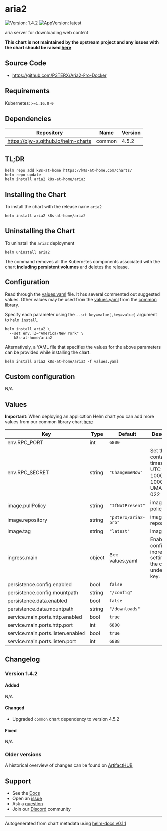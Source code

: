 # aria2

![Version: 1.4.2](https://img.shields.io/badge/Version-1.4.2-informational?style=flat-square) ![AppVersion: latest](https://img.shields.io/badge/AppVersion-latest-informational?style=flat-square)

aria server for downloading web content

**This chart is not maintained by the upstream project and any issues with the chart should be raised [here](https://github.com/k8s-at-home/charts/issues/new/choose)**

## Source Code

* <https://github.com/P3TERX/Aria2-Pro-Docker>

## Requirements

Kubernetes: `>=1.16.0-0`

## Dependencies

| Repository | Name | Version |
|------------|------|---------|
| https://bjw-s.github.io/helm-charts | common | 4.5.2 |

## TL;DR

```console
helm repo add k8s-at-home https://k8s-at-home.com/charts/
helm repo update
helm install aria2 k8s-at-home/aria2
```

## Installing the Chart

To install the chart with the release name `aria2`

```console
helm install aria2 k8s-at-home/aria2
```

## Uninstalling the Chart

To uninstall the `aria2` deployment

```console
helm uninstall aria2
```

The command removes all the Kubernetes components associated with the chart **including persistent volumes** and deletes the release.

## Configuration

Read through the [values.yaml](./values.yaml) file. It has several commented out suggested values.
Other values may be used from the [values.yaml](https://github.com/k8s-at-home/library-charts/tree/main/charts/stable/common/values.yaml) from the [common library](https://github.com/k8s-at-home/library-charts/tree/main/charts/stable/common).

Specify each parameter using the `--set key=value[,key=value]` argument to `helm install`.

```console
helm install aria2 \
  --set env.TZ="America/New York" \
    k8s-at-home/aria2
```

Alternatively, a YAML file that specifies the values for the above parameters can be provided while installing the chart.

```console
helm install aria2 k8s-at-home/aria2 -f values.yaml
```

## Custom configuration

N/A

## Values

**Important**: When deploying an application Helm chart you can add more values from our common library chart [here](https://github.com/k8s-at-home/library-charts/tree/main/charts/stable/common)

| Key | Type | Default | Description |
|-----|------|---------|-------------|
| env.RPC_PORT | int | `6800` |  |
| env.RPC_SECRET | string | `"ChangemeNow"` | Set the container timezone TZ: UTC PUID: 1000 GUID: 1000 UMASK_SET: 022 |
| image.pullPolicy | string | `"IfNotPresent"` | image pull policy |
| image.repository | string | `"p3terx/aria2-pro"` | image repository |
| image.tag | string | `"latest"` | image tag |
| ingress.main | object | See values.yaml | Enable and configure ingress settings for the chart under this key. |
| persistence.config.enabled | bool | `false` |  |
| persistence.config.mountpath | string | `"/config"` |  |
| persistence.data.enabled | bool | `false` |  |
| persistence.data.mountpath | string | `"/downloads"` |  |
| service.main.ports.http.enabled | bool | `true` |  |
| service.main.ports.http.port | int | `6800` |  |
| service.main.ports.listen.enabled | bool | `true` |  |
| service.main.ports.listen.port | int | `6888` |  |

## Changelog

### Version 1.4.2

#### Added

N/A

#### Changed

* Upgraded `common` chart dependency to version 4.5.2

#### Fixed

N/A

### Older versions

A historical overview of changes can be found on [ArtifactHUB](https://artifacthub.io/packages/helm/k8s-at-home/aria2?modal=changelog)

## Support

- See the [Docs](https://docs.k8s-at-home.com/our-helm-charts/getting-started/)
- Open an [issue](https://github.com/k8s-at-home/charts/issues/new/choose)
- Ask a [question](https://github.com/k8s-at-home/organization/discussions)
- Join our [Discord](https://discord.gg/sTMX7Vh) community

----------------------------------------------
Autogenerated from chart metadata using [helm-docs v0.1.1](https://github.com/k8s-at-home/helm-docs/releases/v0.1.1)
